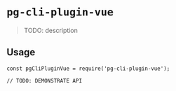 # `pg-cli-plugin-vue`

> TODO: description

## Usage

```
const pgCliPluginVue = require('pg-cli-plugin-vue');

// TODO: DEMONSTRATE API
```
